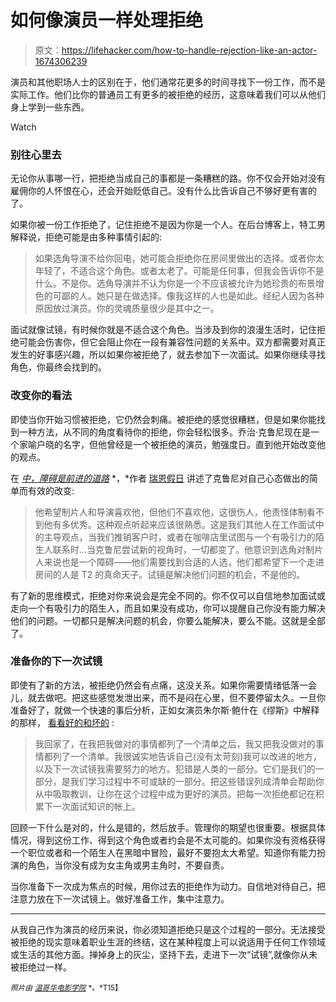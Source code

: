 # 如何像演员一样处理拒绝

> 原文：<https://lifehacker.com/how-to-handle-rejection-like-an-actor-1674306239>

演员和其他职场人士的区别在于，他们通常花更多的时间寻找下一份工作，而不是实际工作。他们比你的普通员工有更多的被拒绝的经历，这意味着我们可以从他们身上学到一些东西。

Watch

### 别往心里去

无论你从事哪一行，把拒绝当成自己的事都是一条糟糕的路。你不仅会开始对没有雇佣你的人怀恨在心，还会开始贬低自己。没有什么比告诉自己不够好更有害的了。

如果你被一份工作拒绝了，记住拒绝不是因为你是一个人。在后台博客上，特工男解释说，拒绝可能是由多种事情引起的:

> 如果选角导演不给你回电，她可能会拒绝你在房间里做出的选择。或者你太年轻了，不适合这个角色。或者太老了。可能是任何事，但我会告诉你不是什么。不是你。选角导演并不认为你是一个不应该被允许为她珍贵的布景增色的可鄙的人。她只是在做选择。像我这样的人也是如此。经纪人因为各种原因放过演员。你的灵魂质量很少是其中之一。

面试就像试镜，有时候你就是不适合这个角色。当涉及到你的浪漫生活时，记住拒绝可能会伤害你，但它会阻止你在一段有兼容性问题的关系中。双方都需要对真正发生的好事感兴趣，所以如果你被拒绝了，就去参加下一次面试。如果你继续寻找角色，你最终会找到的。

### 改变你的看法

即使当你开始习惯被拒绝，它仍然会刺痛。被拒绝的感觉很糟糕，但是如果你能找到一种方法，从不同的角度看待你的拒绝，你会轻松很多。乔治·克鲁尼现在是一个家喻户晓的名字，但他曾经是一个被拒绝的演员，勉强度日。直到他开始改变他的观点。

在 [*中，障碍是前进的道路*](http://lifehacker.com/the-obstacle-is-the-way-the-right-mindset-for-finding-1665117695) *，*作者 [瑞恩假日](http://lifehacker.com/im-ryan-holiday-and-this-is-how-i-work-1485776137) 讲述了克鲁尼对自己心态做出的简单而有效的改变:

> 他希望制片人和导演喜欢他，但他们不喜欢他，这很伤人，他责怪体制看不到他有多优秀。这种观点听起来应该很熟悉。这是我们其他人在工作面试中的主导观点，当我们推销客户时，或者在咖啡店里试图与一个有吸引力的陌生人联系时...当克鲁尼尝试新的视角时，一切都变了。他意识到选角对制片人来说也是一个障碍——他们需要找到合适的人选，他们都希望下一个走进房间的人是 T2 的真命天子。试镜是解决他们问题的机会，不是他的。

有了新的思维模式，拒绝对你来说会是完全不同的。你不仅可以自信地参加面试或走向一个有吸引力的陌生人，而且如果没有成功，你可以提醒自己你没有能力解决他们的问题。一切都只是解决问题的机会，你要么能解决，要么不能。这就是全部了。

### 准备你的下一次试镜

即使有了新的方法，被拒绝仍然会有点痛，这没关系。如果你需要情绪低落一会儿，就去做吧。把这些感觉发泄出来，而不是闷在心里，但不要停留太久。一旦你准备好了，就做一个快速的事后分析，正如女演员朱尔斯·鲍什在《缪斯》中解释的那样， [看看好的和坏的](https://www.themuse.com/advice/building-your-acting-career-how-to-deal-with-rejection) :

> 我回家了，在我把我做对的事情都列了一个清单之后，我又把我没做对的事情都列了一个清单。我很诚实地告诉自己(没有太苛刻)我可以改进的地方，以及下一次试镜我需要努力的地方。犯错是人类的一部分。它们是我们的一部分，是我们学习过程中不可或缺的一部分。把这些错误列成清单会帮助你从中吸取教训，让你在这个过程中成为更好的演员。把每一次拒绝都记在积累下一次面试知识的帐上。

回顾一下什么是对的，什么是错的，然后放手。管理你的期望也很重要。根据具体情况，得到这份工作、得到这个角色或者约会是不太可能的。如果你没有资格获得一个职位或者和一个陌生人在黑暗中冒险，最好不要抱太大希望。知道你有能力扮演的角色，当你没有成为女主角或男主角时，不要自责。

当你准备下一次成为焦点的时候，用你过去的拒绝作为动力。自信地对待自己，把注意力放在下一次试镜上。做好准备工作，集中注意力。

* * *

从我自己作为演员的经历来说，你必须知道拒绝只是这个过程的一部分。无法接受被拒绝的现实意味着职业生涯的终结，这在某种程度上可以说适用于任何工作领域或生活的其他方面。掸掉身上的灰尘，坚持下去，走进下一次“试镜”,就像你从未被拒绝过一样。

<small>*照片由*</small> [<small>*温哥华电影学院*</small>](https://www.flickr.com/photos/vancouverfilmschool/3672794277) <small>*。*T15】</small>